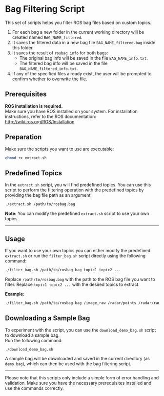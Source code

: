 # Bag Filtering Script

This set of scripts helps you filter ROS bag files based on custom topics.

1. For each bag a new folder in the current working directory will be created named `BAG_NAME_filtered`.
2. It saves the filtered data in a new bag file `BAG_NAME_filtered.bag` inside this folder.
3. It saves the result of `rosbag info` for both bags:
   - The original bag info will be saved in the file `BAG_NAME_info.txt`.
   - The filtered bag info will be saved in the file `BAG_NAME_filtered_info.txt`.
4. If any of the specified files already exist, the user will be prompted to confirm
whether to overwrite the file.

## Prerequisites

**ROS installation is required.** <br>
Make sure you have ROS installed on your system. For installation instructions,
refer to the ROS documentation: http://wiki.ros.org/ROS/Installation

## Preparation

Make sure the scripts you want to use are executable:
```bash
chmod +x extract.sh
```

## Predefined Topics

In the `extract.sh` script, you will find predefined topics.
You can use this script to perform the filtering operation with the predefined topics
by providing the bag file path as an argument:

```bash
./extract.sh /path/to/rosbag.bag
```

**Note:** You can modify the predefined `extract.sh` script to use your own topics.

---

## Usage

If you want to use your own topics you can either modify the predefined `extract.sh`
or run the `filter_bag.sh` script directly using the following command:

```bash
./filter_bag.sh /path/to/rosbag.bag topic1 topic2 ...
```
Replace `/path/to/rosbag.bag` with the path to the ROS bag file you want to filter.
Replace `topic1 topic2 ...` with the desired topics to extract.

**Example:**
```bash
./filter_bag.sh /path/to/rosbag.bag /image_raw /radar/points /radar/range
```

## Downloading a Sample Bag

To experiment with the script, you can use the `download_demo_bag.sh`
script to download a sample bag. <br>
Run the following command:

```bash
./download_demo_bag.sh
```

A sample bag will be downloaded and saved in the current directory (as `demo.bag`),
which can then be used with the bag filtering script.

---
Please note that this scripts only include a simple form of error handling and validation.
Make sure you have the necessary prerequisites installed and use the commands correctly.